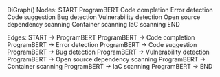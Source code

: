 DiGraph()
Nodes:
    START
    ProgramBERT
    Code completion
    Error detection
    Code suggestion
    Bug detection
    Vulnerability detection
    Open source dependency scanning
    Container scanning
    IaC scanning
    END

Edges:
    START -> ProgramBERT
    ProgramBERT -> Code completion
    ProgramBERT -> Error detection
    ProgramBERT -> Code suggestion
    ProgramBERT -> Bug detection
    ProgramBERT -> Vulnerability detection
    ProgramBERT -> Open source dependency scanning
    ProgramBERT -> Container scanning
    ProgramBERT -> IaC scanning
    ProgramBERT -> END
